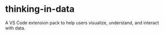 # thinking-in-data
A VS Code extension pack to help users visualize, understand, and interact with data.

